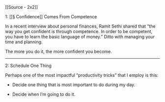 [[Source - 2x2]]

1: [[§ Confidence]] Comes From Competence

In a recent interview about personal finances, Ramit Sethi shared that “the way you get confident is through competence. In order to be competent, you have to learn the basic language of money.” Ditto with managing your time and planning. 

The more you do it, the more confident you become.

---

2: Schedule One Thing

Perhaps one of the most impactful “productivity tricks” that I employ is this:

- Decide one thing that is most important to do during my day.

- Decide when I’m going to do it.